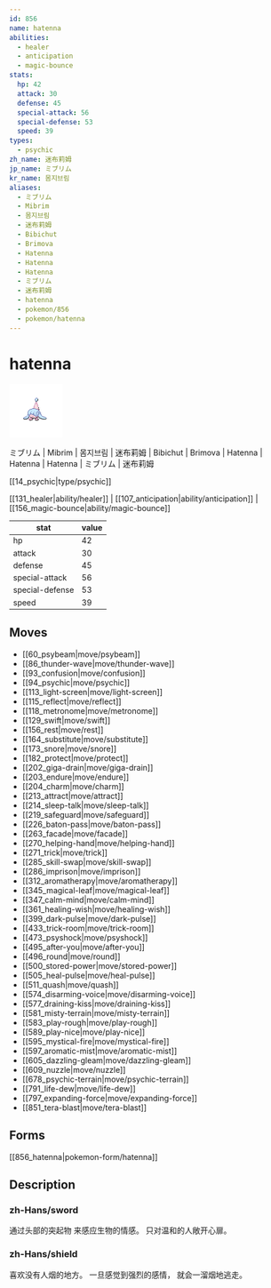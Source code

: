 ```yaml
---
id: 856
name: hatenna
abilities:
  - healer
  - anticipation
  - magic-bounce
stats:
  hp: 42
  attack: 30
  defense: 45
  special-attack: 56
  special-defense: 53
  speed: 39
types:
  - psychic
zh_name: 迷布莉姆
jp_name: ミブリム
kr_name: 몸지브림
aliases:
  - ミブリム
  - Mibrim
  - 몸지브림
  - 迷布莉姆
  - Bibichut
  - Brimova
  - Hatenna
  - Hatenna
  - Hatenna
  - ミブリム
  - 迷布莉姆
  - hatenna
  - pokemon/856
  - pokemon/hatenna
---
```

# hatenna

![](https://raw.githubusercontent.com/PokeAPI/sprites/master/sprites/pokemon/856.png)

ミブリム | Mibrim | 몸지브림 | 迷布莉姆 | Bibichut | Brimova | Hatenna | Hatenna | Hatenna | ミブリム | 迷布莉姆

[[14_psychic|type/psychic]]

[[131_healer|ability/healer]] | [[107_anticipation|ability/anticipation]] | [[156_magic-bounce|ability/magic-bounce]]

|stat|value|
|---|---|
|hp|42|
|attack|30|
|defense|45|
|special-attack|56|
|special-defense|53|
|speed|39|


## Moves

- [[60_psybeam|move/psybeam]]
- [[86_thunder-wave|move/thunder-wave]]
- [[93_confusion|move/confusion]]
- [[94_psychic|move/psychic]]
- [[113_light-screen|move/light-screen]]
- [[115_reflect|move/reflect]]
- [[118_metronome|move/metronome]]
- [[129_swift|move/swift]]
- [[156_rest|move/rest]]
- [[164_substitute|move/substitute]]
- [[173_snore|move/snore]]
- [[182_protect|move/protect]]
- [[202_giga-drain|move/giga-drain]]
- [[203_endure|move/endure]]
- [[204_charm|move/charm]]
- [[213_attract|move/attract]]
- [[214_sleep-talk|move/sleep-talk]]
- [[219_safeguard|move/safeguard]]
- [[226_baton-pass|move/baton-pass]]
- [[263_facade|move/facade]]
- [[270_helping-hand|move/helping-hand]]
- [[271_trick|move/trick]]
- [[285_skill-swap|move/skill-swap]]
- [[286_imprison|move/imprison]]
- [[312_aromatherapy|move/aromatherapy]]
- [[345_magical-leaf|move/magical-leaf]]
- [[347_calm-mind|move/calm-mind]]
- [[361_healing-wish|move/healing-wish]]
- [[399_dark-pulse|move/dark-pulse]]
- [[433_trick-room|move/trick-room]]
- [[473_psyshock|move/psyshock]]
- [[495_after-you|move/after-you]]
- [[496_round|move/round]]
- [[500_stored-power|move/stored-power]]
- [[505_heal-pulse|move/heal-pulse]]
- [[511_quash|move/quash]]
- [[574_disarming-voice|move/disarming-voice]]
- [[577_draining-kiss|move/draining-kiss]]
- [[581_misty-terrain|move/misty-terrain]]
- [[583_play-rough|move/play-rough]]
- [[589_play-nice|move/play-nice]]
- [[595_mystical-fire|move/mystical-fire]]
- [[597_aromatic-mist|move/aromatic-mist]]
- [[605_dazzling-gleam|move/dazzling-gleam]]
- [[609_nuzzle|move/nuzzle]]
- [[678_psychic-terrain|move/psychic-terrain]]
- [[791_life-dew|move/life-dew]]
- [[797_expanding-force|move/expanding-force]]
- [[851_tera-blast|move/tera-blast]]

## Forms



[[856_hatenna|pokemon-form/hatenna]]

## Description

### zh-Hans/sword

通过头部的突起物
来感应生物的情感。
只对温和的人敞开心扉。

### zh-Hans/shield

喜欢没有人烟的地方。
一旦感觉到强烈的感情，
就会一溜烟地逃走。


